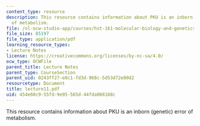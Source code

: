 ```yaml
---
content_type: resource
description: This resource contains information about PKU is an inborn (genetic) error
  of metabolism.
file: /ol-ocw-studio-app/courses/hst-161-molecular-biology-and-genetics-in-modern-medicine-fall-2007/454e60c955fd9e95565d44fda068168c_lecture11.pdf
file_size: 85197
file_type: application/pdf
learning_resource_types:
- Lecture Notes
license: https://creativecommons.org/licenses/by-nc-sa/4.0/
ocw_type: OCWFile
parent_title: Lecture Notes
parent_type: CourseSection
parent_uid: 0243ff27-e8c1-fd3d-968c-5d53d72e00d2
resourcetype: Document
title: lecture11.pdf
uid: 454e60c9-55fd-9e95-565d-44fda068168c
---
```

This resource contains information about PKU is an inborn (genetic) error of metabolism.